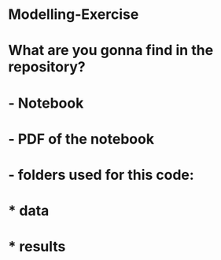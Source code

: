 # Modelling-Exercise
# What are you gonna find in the repository?
# - Notebook
# - PDF of the notebook
# - folders used for this code:
#   * data
#   * results
